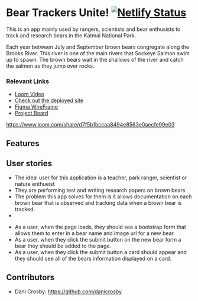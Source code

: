 # Bear Trackers Unite! [![Netlify Status](https://api.netlify.com/api/v1/badges/40864438-7aad-4a29-9e7f-1b0982db3eff/deploy-status)](https://app.netlify.com/sites/dc-bear-watchers-unite/deploys)

This is an app mainly used by rangers, scientists and bear enthusists to track and research bears in the Katmai National Park. 

Each year between July and September brown bears congregate along the Brooks River. This river is one of the main rivers that Sockeye Salmon swim up to spawn. The brown bears wait in the shallows of the river and catch the salmon as they jump over rocks. 


### Relevant Links 
- [Loom Video](https://www.loom.com/share/d7f5b1bccaa8494e8563e0aecfe99e03)
- [Check out the deployed site](dc-bear-watchers-unite.netlify.app)
- [Figma WireFrame](https://www.figma.com/file/6VTWlVFWrUrVviW2rD6iXo/Bear-Watcher?node-id=0%3A1)
- [Project Board](https://github.com/danicrosby/bear-watcher/projects)


https://www.loom.com/share/d7f5b1bccaa8494e8563e0aecfe99e03


## Features
## User stories
- The ideal user for this application is a teacher, park ranger, scientist or nature enthueist
- They are performing test and writing research papers on brown bears
- The problem this app solves for them is it allows documentation on each brown bear that is observed and tracking data when a brown bear is tracked.
- 
* As a user, when the page loads, they should see a bootstrap form that allows them to enter in a bear name and image url for a new bear.
* As a user, when they click the submit button on the new bear form a bear they should be added to the page.
* As a user, when they click the submit button a card should appear and they should see all of the bears information displayed on a card.


## Contributors
- Dani Crosby: https://github.com/danicrosby

